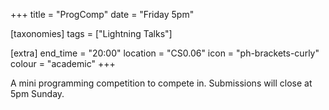 +++
title = "ProgComp"
date = "Friday 5pm"

[taxonomies]
tags = ["Lightning Talks"]

[extra]
end_time = "20:00"
location = "CS0.06"
icon = "ph-brackets-curly"
colour = "academic"
+++

A mini programming competition to compete in. Submissions will close at 5pm Sunday.
